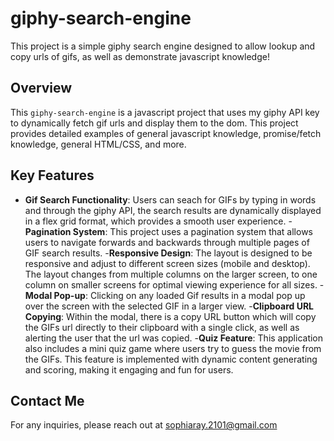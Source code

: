 # giphy-search-engine

This project is a simple giphy search engine designed to allow lookup and copy urls of gifs, as well as demonstrate javascript knowledge!

## Overview

This `giphy-search-engine` is a javascript project that uses my giphy API key to dynamically fetch gif urls and display them to the dom. This project provides detailed examples of general javascript knowledge, promise/fetch knowledge, general HTML/CSS, and more.

## Key Features

- **Gif Search Functionality**: Users can seach for GIFs by typing in words and through the giphy API, the search results are dynamically displayed in a flex grid format, which provides a smooth user experience.
-**Pagination System**: This project uses a pagination system that allows users to navigate forwards and backwards through multiple pages of GIF search results.
-**Responsive Design**: The layout is designed to be responsive and adjust to different screen sizes (mobile and desktop). The layout changes from multiple columns on the larger screen, to one column on smaller screens for optimal viewing experience for all sizes.
-**Modal Pop-up**: Clicking on any loaded Gif results in a modal pop up over the screen with the selected GIF in a larger view.
-**Clipboard URL Copying**: Within the modal, there is a copy URL button which will copy the GIFs url directly to their clipboard with a single click, as well as alerting the user that the url was copied.
-**Quiz Feature**: This application also includes a mini quiz game where users try to guess the movie from the GIFs. This feature is implemented with dynamic content generating and scoring, making it engaging and fun for users.

## Contact Me
For any inquiries, please reach out at <sophiaray.2101@gmail.com>